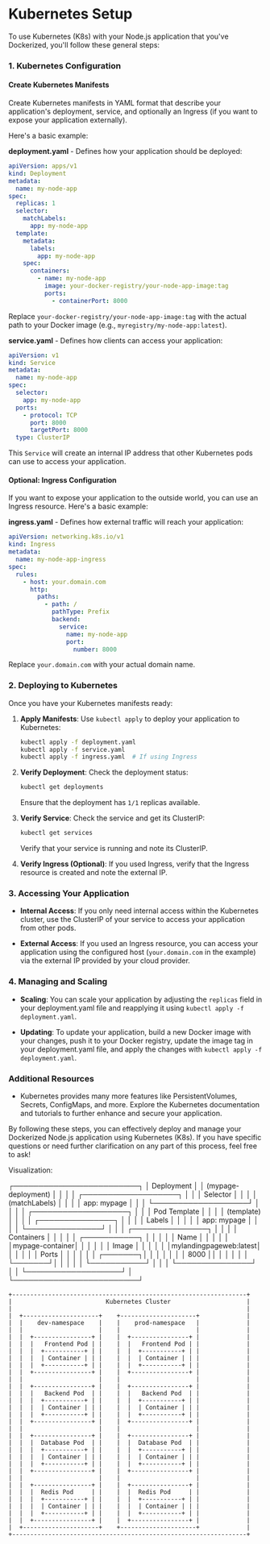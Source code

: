 
### <h1>Kubernetes Setup </h1> ###


To use Kubernetes (K8s) with your Node.js application that you've Dockerized, you'll follow these general steps:

### 1. Kubernetes Configuration

#### Create Kubernetes Manifests

Create Kubernetes manifests in YAML format that describe your application's deployment, service, and optionally an Ingress (if you want to expose your application externally).

Here's a basic example:

**deployment.yaml** - Defines how your application should be deployed:

```yaml
apiVersion: apps/v1
kind: Deployment
metadata:
  name: my-node-app
spec:
  replicas: 1
  selector:
    matchLabels:
      app: my-node-app
  template:
    metadata:
      labels:
        app: my-node-app
    spec:
      containers:
        - name: my-node-app
          image: your-docker-registry/your-node-app-image:tag
          ports:
            - containerPort: 8000
```

Replace `your-docker-registry/your-node-app-image:tag` with the actual path to your Docker image (e.g., `myregistry/my-node-app:latest`).

**service.yaml** - Defines how clients can access your application:

```yaml
apiVersion: v1
kind: Service
metadata:
  name: my-node-app
spec:
  selector:
    app: my-node-app
  ports:
    - protocol: TCP
      port: 8000
      targetPort: 8000
  type: ClusterIP
```

This `Service` will create an internal IP address that other Kubernetes pods can use to access your application.

#### Optional: Ingress Configuration

If you want to expose your application to the outside world, you can use an Ingress resource. Here's a basic example:

**ingress.yaml** - Defines how external traffic will reach your application:

```yaml
apiVersion: networking.k8s.io/v1
kind: Ingress
metadata:
  name: my-node-app-ingress
spec:
  rules:
    - host: your.domain.com
      http:
        paths:
          - path: /
            pathType: Prefix
            backend:
              service:
                name: my-node-app
                port:
                  number: 8000
```

Replace `your.domain.com` with your actual domain name.

### 2. Deploying to Kubernetes

Once you have your Kubernetes manifests ready:

1. **Apply Manifests**: Use `kubectl apply` to deploy your application to Kubernetes:

   ```bash
   kubectl apply -f deployment.yaml
   kubectl apply -f service.yaml
   kubectl apply -f ingress.yaml  # If using Ingress
   ```

2. **Verify Deployment**: Check the deployment status:

   ```bash
   kubectl get deployments
   ```

   Ensure that the deployment has `1/1` replicas available.

3. **Verify Service**: Check the service and get its ClusterIP:

   ```bash
   kubectl get services
   ```

   Verify that your service is running and note its ClusterIP.

4. **Verify Ingress (Optional)**: If you used Ingress, verify that the Ingress resource is created and note the external IP.

### 3. Accessing Your Application

- **Internal Access**: If you only need internal access within the Kubernetes cluster, use the ClusterIP of your service to access your application from other pods.

- **External Access**: If you used an Ingress resource, you can access your application using the configured host (`your.domain.com` in the example) via the external IP provided by your cloud provider.

### 4. Managing and Scaling

- **Scaling**: You can scale your application by adjusting the `replicas` field in your deployment.yaml file and reapplying it using `kubectl apply -f deployment.yaml`.

- **Updating**: To update your application, build a new Docker image with your changes, push it to your Docker registry, update the image tag in your deployment.yaml file, and apply the changes with `kubectl apply -f deployment.yaml`.

### Additional Resources

- Kubernetes provides many more features like PersistentVolumes, Secrets, ConfigMaps, and more. Explore the Kubernetes documentation and tutorials to further enhance and secure your application.

By following these steps, you can effectively deploy and manage your Dockerized Node.js application using Kubernetes (K8s). If you have specific questions or need further clarification on any part of this process, feel free to ask!


Visualization:

┌─────────────────────────┐
│      Deployment         │
│   (mypage-deployment)   │
│                         │
│   ┌───────────────────┐ │
│   │   Selector         │ │
│   │   (matchLabels)    │ │
│   │   app: mypage      │ │
│   └───────────────────┘ │
│                         │
│   ┌───────────────────┐ │
│   │    Pod Template    │ │
│   │    (template)      │ │
│   │   ┌───────────────┐ │
│   │   │   Labels      │ │
│   │   │   app: mypage │ │
│   │   └───────────────┘ │
│   │   ┌───────────────┐ │
│   │   │   Containers  │ │
│   │   │   ┌───────────┐ │
│   │   │   │   Name    │ │
│   │   │   │mypage-container│ │
│   │   │   │   Image   │ │
│   │   │   │mylandingpageweb:latest│ │
│   │   │   │   Ports   │ │
│   │   │   │  ┌───────┐│ │
│   │   │   │  │ 8000  ││ │
│   │   │   │  └───────┘│ │
│   │   │   └───────────┘ │
│   │   └───────────────┘ │
│   └───────────────────┘ │
└─────────────────────────┘


```
+-----------------------------------------------------------------+
|                          Kubernetes Cluster                     |
|                                                                 |
|  +---------------------+    +---------------------+             |
|  |    dev-namespace    |    |    prod-namespace   |             |
|  |                     |    |                     |             |
|  |  +----------------+ |    |  +----------------+ |             |
|  |  |   Frontend Pod | |    |  |   Frontend Pod | |             |
|  |  |  +-----------+ | |    |  |  +-----------+ | |             |
|  |  |  | Container | | |    |  |  | Container | | |             |
|  |  |  +-----------+ | |    |  |  +-----------+ | |             |
|  |  +----------------+ |    |  +----------------+ |             |
|  |                     |    |                     |             |
|  |  +----------------+ |    |  +----------------+ |             |
|  |  |   Backend Pod  | |    |  |   Backend Pod  | |             |
|  |  |  +-----------+ | |    |  |  +-----------+ | |             |
|  |  |  | Container | | |    |  |  | Container | | |             |
|  |  |  +-----------+ | |    |  |  +-----------+ | |             |
|  |  +----------------+ |    |  +----------------+ |             |
|  |                     |    |                     |             |
|  |  +----------------+ |    |  +----------------+ |             |
|  |  |  Database Pod  | |    |  |  Database Pod  | |             |
|  |  |  +-----------+ | |    |  |  +-----------+ | |             |
|  |  |  | Container | | |    |  |  | Container | | |             |
|  |  |  +-----------+ | |    |  |  +-----------+ | |             |
|  |  +----------------+ |    |  +----------------+ |             |
|  |                     |    |                     |             |
|  |  +----------------+ |    |  +----------------+ |             |
|  |  |  Redis Pod     | |    |  |  Redis Pod     | |             |
|  |  |  +-----------+ | |    |  |  +-----------+ | |             |
|  |  |  | Container | | |    |  |  | Container | | |             |
|  |  |  +-----------+ | |    |  |  +-----------+ | |             |
|  |  +----------------+ |    |  +----------------+ |             |
|  +---------------------+    +---------------------+             |
+-----------------------------------------------------------------+
```
